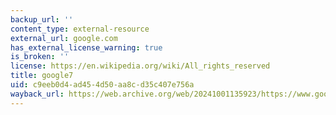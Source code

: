 ```yaml
---
backup_url: ''
content_type: external-resource
external_url: google.com
has_external_license_warning: true
is_broken: ''
license: https://en.wikipedia.org/wiki/All_rights_reserved
title: google7
uid: c9eeb0d4-ad45-4d50-aa8c-d35c407e756a
wayback_url: https://web.archive.org/web/20241001135923/https://www.google.com/#researchs
---
```

